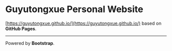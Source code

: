 # Guyutongxue Personal Website

[https://guyutongxue.github.io/](https://guyutongxue.github.io/) based on **GitHub Pages**.


***
Powered by **Bootstrap**.
